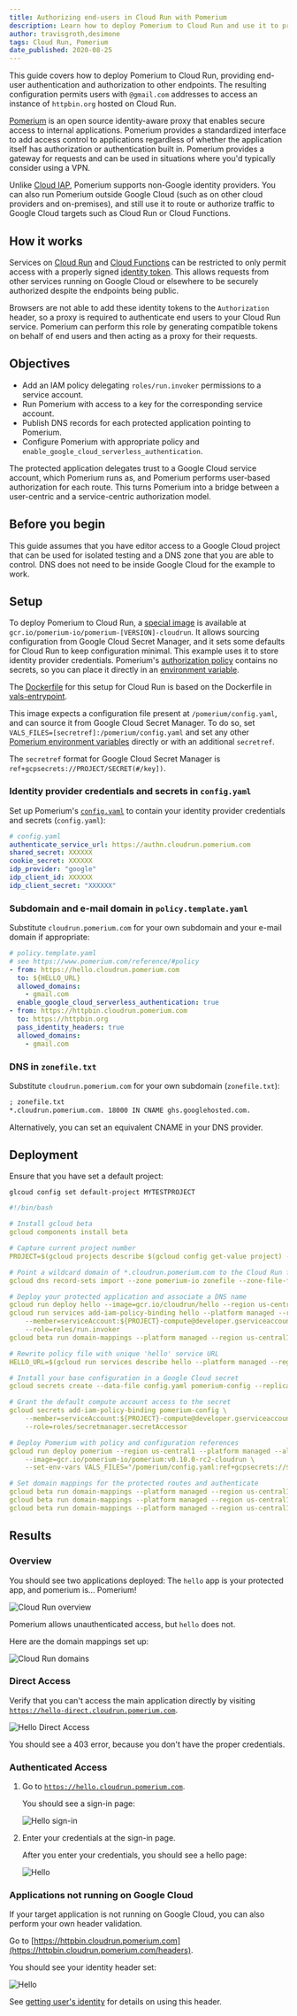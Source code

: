 ```yaml
---
title: Authorizing end-users in Cloud Run with Pomerium
description: Learn how to deploy Pomerium to Cloud Run and use it to protect other endpoints with authorization headers.
author: travisgroth,desimone
tags: Cloud Run, Pomerium
date_published: 2020-08-25
---
```


This guide covers how to deploy Pomerium to Cloud Run, providing end-user authentication and authorization to other endpoints. The resulting configuration
permits users with `@gmail.com` addresses to access an instance of `httpbin.org` hosted on Cloud Run.

[Pomerium](https://www.pomerium.com) is an open source identity-aware proxy that enables secure access to internal applications. Pomerium provides a standardized
interface to add access control to applications regardless of whether the application itself has authorization or authentication built in. Pomerium provides a 
gateway for requests and can be used in situations where you'd typically consider using a VPN.

Unlike [Cloud IAP](https://cloud.google.com/iap), Pomerium supports non-Google identity providers. You can also run Pomerium outside Google Cloud (such as on 
other cloud providers and on-premises), and still use it to route or authorize traffic to Google Cloud targets such as Cloud Run or Cloud Functions.

## How it works

Services on [Cloud Run](https://cloud.google.com/run) and [Cloud Functions](https://cloud.google.com/functions) can be restricted to only permit access with a 
properly signed [identity token](https://cloud.google.com/run/docs/authenticating/service-to-service). This allows requests from other services running on
Google Cloud or elsewhere to be securely authorized despite the endpoints being public.

Browsers are not able to add these identity tokens to the `Authorization` header, so a proxy is required to authenticate end users to your Cloud Run service.
Pomerium can perform this role by generating compatible tokens on behalf of end users and then acting as a proxy for their requests.

## Objectives

- Add an IAM policy delegating `roles/run.invoker` permissions to a service account.
- Run Pomerium with access to a key for the corresponding service account.
- Publish DNS records for each protected application pointing to Pomerium.
- Configure Pomerium with appropriate policy and `enable_google_cloud_serverless_authentication`.

The protected application delegates trust to a Google Cloud service account, which Pomerium runs as, and Pomerium performs user-based authorization for each
route. This turns Pomerium into a bridge between a user-centric and a service-centric authorization model.

## Before you begin

This guide assumes that you have editor access to a Google Cloud project that can be used for isolated testing and a DNS zone that you are able to control.
DNS does not need to be inside Google Cloud for the example to work.

## Setup

To deploy Pomerium to Cloud Run, a [special image](https://console.cloud.google.com/gcr/images/pomerium-io/GLOBAL/pomerium) is available at
`gcr.io/pomerium-io/pomerium-[VERSION]-cloudrun`. It allows sourcing configuration from Google Cloud Secret Manager, and it sets some defaults for Cloud Run to 
keep configuration minimal. This example uses it to store identity provider credentials. Pomerium's
[authorization policy](https://www.pomerium.com/reference/#policy) contains no secrets, so you can place it directly in an
[environment variable](https://www.pomerium.io/reference/#configuration-settings).

The [Dockerfile](https://github.com/pomerium/pomerium/blob/master/.github/Dockerfile-cloudrun) for this setup for Cloud Run is based on the Dockerfile in
[vals-entrypoint](https://github.com/pomerium/vals-entrypoint).

This image expects a configuration file present at `/pomerium/config.yaml`, and can source it from Google Cloud Secret Manager. To do so, set
`VALS_FILES=[secretref]:/pomerium/config.yaml` and set any other [Pomerium environment variables](https://www.pomerium.io/reference/#configuration-settings) 
directly or with an additional `secretref`.

The `secretref` format for Google Cloud Secret Manager is `ref+gcpsecrets://PROJECT/SECRET(#/key])`.

### Identity provider credentials and secrets in `config.yaml`

Set up Pomerium's [`config.yaml`](https://www.pomerium.com/reference/#shared-settings) to contain your identity provider credentials and secrets (`config.yaml`):

```yaml
# config.yaml
authenticate_service_url: https://authn.cloudrun.pomerium.com
shared_secret: XXXXXX
cookie_secret: XXXXXX
idp_provider: "google"
idp_client_id: XXXXXX
idp_client_secret: "XXXXXX"
```

### Subdomain and e-mail domain in `policy.template.yaml`

Substitute `cloudrun.pomerium.com` for your own subdomain and your e-mail domain if appropriate:

```yaml
# policy.template.yaml
# see https://www.pomerium.com/reference/#policy
- from: https://hello.cloudrun.pomerium.com
  to: ${HELLO_URL}
  allowed_domains:
    - gmail.com
  enable_google_cloud_serverless_authentication: true
- from: https://httpbin.cloudrun.pomerium.com
  to: https://httpbin.org
  pass_identity_headers: true
  allowed_domains:
    - gmail.com
```

### DNS in `zonefile.txt`

Substitute `cloudrun.pomerium.com` for your own subdomain (`zonefile.txt`):

```txt
; zonefile.txt
*.cloudrun.pomerium.com. 18000 IN CNAME ghs.googlehosted.com.
```

Alternatively, you can set an equivalent CNAME in your DNS provider.

## Deployment

Ensure that you have set a default project:

```shell
glcoud config set default-project MYTESTPROJECT
```

```yaml
#!/bin/bash

# Install gcloud beta
gcloud components install beta

# Capture current project number
PROJECT=$(gcloud projects describe $(gcloud config get-value project) --format='get(projectNumber)')

# Point a wildcard domain of *.cloudrun.pomerium.com to the Cloud Run front end
gcloud dns record-sets import --zone pomerium-io zonefile --zone-file-format

# Deploy your protected application and associate a DNS name
gcloud run deploy hello --image=gcr.io/cloudrun/hello --region us-central1 --platform managed --no-allow-unauthenticated
gcloud run services add-iam-policy-binding hello --platform managed --region us-central1 \
    --member=serviceAccount:${PROJECT}-compute@developer.gserviceaccount.com \
    --role=roles/run.invoker
gcloud beta run domain-mappings --platform managed --region us-central1 create --service=hello --domain hello-direct.cloudrun.pomerium.com

# Rewrite policy file with unique 'hello' service URL
HELLO_URL=$(gcloud run services describe hello --platform managed --region us-central1 --format 'value(status.address.url)') envsubst <policy.template.yaml >policy.yaml

# Install your base configuration in a Google Cloud secret
gcloud secrets create --data-file config.yaml pomerium-config --replication-policy automatic

# Grant the default compute account access to the secret
gcloud secrets add-iam-policy-binding pomerium-config \
    --member=serviceAccount:${PROJECT}-compute@developer.gserviceaccount.com \
    --role=roles/secretmanager.secretAccessor

# Deploy Pomerium with policy and configuration references
gcloud run deploy pomerium --region us-central1 --platform managed --allow-unauthenticated --max-instances 1 \
    --image=gcr.io/pomerium-io/pomerium:v0.10.0-rc2-cloudrun \
    --set-env-vars VALS_FILES="/pomerium/config.yaml:ref+gcpsecrets://${PROJECT}/pomerium-config",POLICY=$(base64 policy.yaml)

# Set domain mappings for the protected routes and authenticate
gcloud beta run domain-mappings --platform managed --region us-central1 create --service=pomerium --domain hello.cloudrun.pomerium.com
gcloud beta run domain-mappings --platform managed --region us-central1 create --service=pomerium --domain authn.cloudrun.pomerium.com
gcloud beta run domain-mappings --platform managed --region us-central1 create --service=pomerium --domain httpbin.cloudrun.pomerium.com
```

## Results

### Overview

You should see two applications deployed: The `hello` app is your protected app, and pomerium is... Pomerium!

![Cloud Run overview](https://storage.googleapis.com/gcp-community/tutorials/cloud-run-with-pomerium-for-end-user-access/cloudrun-overview.png)

Pomerium allows unauthenticated access, but `hello` does not.

Here are the domain mappings set up:

![Cloud Run domains](https://storage.googleapis.com/gcp-community/tutorials/cloud-run-with-pomerium-for-end-user-access/cloudrun-domains.png)

### Direct Access

Verify that you can't access the main application directly by visiting
[`https://hello-direct.cloudrun.pomerium.com`](https://hello-direct.cloudrun.pomerium.com).

![Hello Direct Access](https://storage.googleapis.com/gcp-community/tutorials/cloud-run-with-pomerium-for-end-user-access/hello-direct.png)

You should see a 403 error, because you don't have the proper credentials.

### Authenticated Access

1.  Go to [`https://hello.cloudrun.pomerium.com`](https://hello.cloudrun.pomerium.com).

    You should see a sign-in page:
    
    ![Hello sign-in](https://storage.googleapis.com/gcp-community/tutorials/cloud-run-with-pomerium-for-end-user-access/hello-signin.png)

1.  Enter your credentials at the sign-in page.

    After you enter your credentials, you should see a hello page:

    ![Hello](https://storage.googleapis.com/gcp-community/tutorials/cloud-run-with-pomerium-for-end-user-access/hello-success.png)

### Applications not running on Google Cloud

If your target application is not running on Google Cloud, you can also perform your own header validation.

Go to [https://httpbin.cloudrun.pomerium.com](https://httpbin.cloudrun.pomerium.com/headers).

You should see your identity header set:

![Hello](https://storage.googleapis.com/gcp-community/tutorials/cloud-run-with-pomerium-for-end-user-access/headers.png)

See [getting user's identity](https://www.pomerium.com/docs/topics/getting-users-identity.html) for details on using this header.
